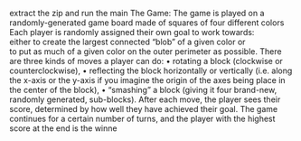 extract the zip and run the main
The Game:
The game is played on a randomly-generated game board made of squares of four different colors
Each  player  is  randomly  assigned  their  own  goal  to  work  towards:  
either  to  create  the  largest connected  “blob”  of  a  given  color  or  
to  put  as  much  of  a  given  color  on  the  outer  perimeter  as possible.
There are three kinds of moves a player can do:
  • rotating a block (clockwise or counterclockwise),
  • reflecting the block horizontally or vertically (i.e. along the x-axis or the y-axis if you imagine the origin of the axes being place in the center of the block),
  • “smashing” a block (giving it four brand-new, randomly generated, sub-blocks).
After each move, the player sees their score, determined by how well they have achieved their goal.
The game continues for a certain number of turns, 
and the player with the highest score at the end is the winne

